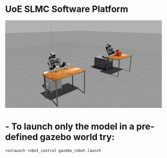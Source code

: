 # UoE SLMC Software Platform

![Alt text](/pics/multi_robots.png "Multi Robots")

# - To launch only the model in a pre-defined gazebo world try:

    roslaunch robot_control gazebo_robot.launch

